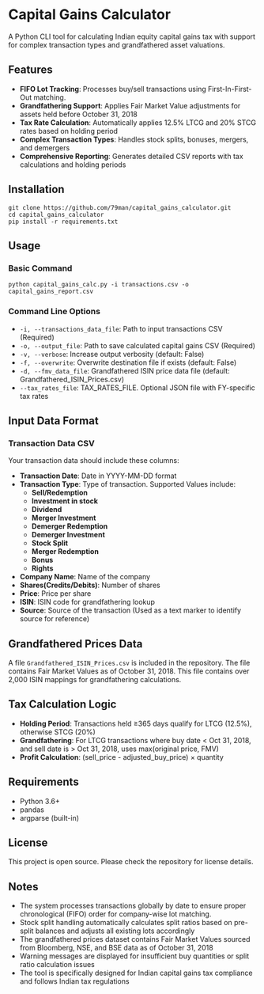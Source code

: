 # Capital Gains Calculator
A Python CLI tool for calculating Indian equity capital gains tax with support for complex transaction types and grandfathered asset valuations.

## Features
- **FIFO Lot Tracking**: Processes buy/sell transactions using First-In-First-Out matching.
- **Grandfathering Support**: Applies Fair Market Value adjustments for assets held before October 31, 2018
- **Tax Rate Calculation**: Automatically applies 12.5% LTCG and 20% STCG rates based on holding period
- **Complex Transaction Types**: Handles stock splits, bonuses, mergers, and demergers
- **Comprehensive Reporting**: Generates detailed CSV reports with tax calculations and holding periods

## Installation
```shell
git clone https://github.com/79man/capital_gains_calculator.git  
cd capital_gains_calculator  
pip install -r requirements.txt
```

## Usage
### Basic Command
```shell
python capital_gains_calc.py -i transactions.csv -o capital_gains_report.csv
```

### Command Line Options
- `-i, --transactions_data_file`: Path to input transactions CSV (Required)
- `-o, --output_file`: Path to save calculated capital gains CSV (Required)
- `-v, --verbose`: Increase output verbosity (default: False)
- `-f, --overwrite`: Overwrite destination file if exists (default: False)
- `-d, --fmv_data_file`: Grandfathered ISIN price data file (default: Grandfathered_ISIN_Prices.csv)
- `--tax_rates_file`: TAX_RATES_FILE. Optional JSON file with FY-specific tax rates

## Input Data Format
### Transaction Data CSV
Your transaction data should include these columns:

- **Transaction Date**: Date in YYYY-MM-DD format
- **Transaction Type**: Type of transaction. Supported Values include: 
  - **Sell/Redemption**
  - **Investment in stock**
  - **Dividend**
  - **Merger Investment**
  - **Demerger Redemption**
  - **Demerger Investment**
  - **Stock Split**
  - **Merger Redemption**
  - **Bonus**
  - **Rights**
- **Company Name**: Name of the company
- **Shares(Credits/Debits)**: Number of shares
- **Price**: Price per share
- **ISIN**: ISIN code for grandfathering lookup
- **Source**: Source of the transaction (Used as a text marker to identify source for reference)

## Grandfathered Prices Data
A file `Grandfathered_ISIN_Prices.csv` is included in the repository. The file contains Fair Market Values as of October 31, 2018. This file contains over 2,000 ISIN mappings for grandfathering calculations.

## Tax Calculation Logic
- **Holding Period**: Transactions held ≥365 days qualify for LTCG (12.5%), otherwise STCG (20%)
- **Grandfathering**: For LTCG transactions where buy date < Oct 31, 2018, and sell date is > Oct 31, 2018, uses max(original price, FMV)
- **Profit Calculation**: (sell_price - adjusted_buy_price) × quantity

## Requirements
- Python 3.6+
- pandas
- argparse (built-in)

## License
This project is open source. Please check the repository for license details.

## Notes
- The system processes transactions globally by date to ensure proper chronological (FIFO) order for company-wise lot matching.
- Stock split handling automatically calculates split ratios based on pre-split balances and adjusts all existing lots accordingly
- The grandfathered prices dataset contains Fair Market Values sourced from Bloomberg, NSE, and BSE data as of October 31, 2018
- Warning messages are displayed for insufficient buy quantities or split ratio calculation issues
- The tool is specifically designed for Indian capital gains tax compliance and follows Indian tax regulations